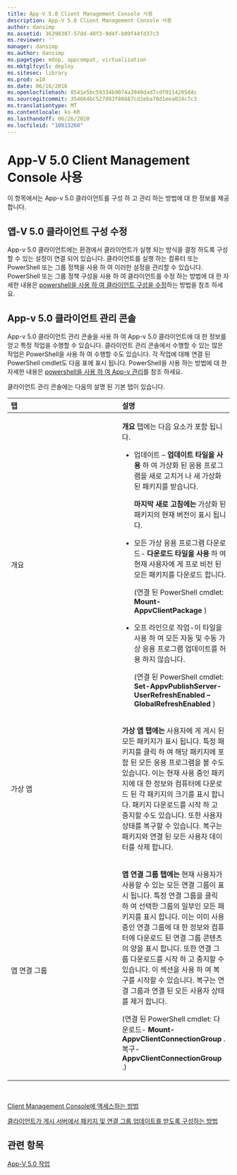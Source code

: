```yaml
---
title: App-V 5.0 Client Management Console 사용
description: App-V 5.0 Client Management Console 사용
author: dansimp
ms.assetid: 36398307-57dd-40f3-9d4f-b09f44fd37c3
ms.reviewer: ''
manager: dansimp
ms.author: dansimp
ms.pagetype: mdop, appcompat, virtualization
ms.mktglfcycl: deploy
ms.sitesec: library
ms.prod: w10
ms.date: 06/16/2016
ms.openlocfilehash: 8541e5bc59334b9074a3940dad7cdf0114205d4c
ms.sourcegitcommit: 354664bc527d93f80687cd2eba70d1eea024c7c3
ms.translationtype: MT
ms.contentlocale: ko-KR
ms.lasthandoff: 06/26/2020
ms.locfileid: "10813260"
---
```

# App-V 5.0 Client Management Console 사용


이 항목에서는 App-v 5.0 클라이언트를 구성 하 고 관리 하는 방법에 대 한 정보를 제공 합니다.

## 앱-V 5.0 클라이언트 구성 수정


App-v 5.0 클라이언트에는 환경에서 클라이언트가 실행 되는 방식을 결정 하도록 구성할 수 있는 설정이 연결 되어 있습니다. 클라이언트를 실행 하는 컴퓨터 또는 PowerShell 또는 그룹 정책을 사용 하 여 이러한 설정을 관리할 수 있습니다. PowerShell 또는 그룹 정책 구성을 사용 하 여 클라이언트를 수정 하는 방법에 대 한 자세한 내용은 [powershell을 사용 하 여 클라이언트 구성을 수정](how-to-modify-client-configuration-by-using-powershell.md)하는 방법을 참조 하세요.

## <a href="" id="the-app-v-5-0-client-management-console-"></a>App-v 5.0 클라이언트 관리 콘솔


App-v 5.0 클라이언트 관리 콘솔을 사용 하 여 App-v 5.0 클라이언트에 대 한 정보를 얻고 특정 작업을 수행할 수 있습니다. 클라이언트 관리 콘솔에서 수행할 수 있는 많은 작업은 PowerShell을 사용 하 여 수행할 수도 있습니다. 각 작업에 대해 연결 된 PowerShell cmdlet도 다음 표에 표시 됩니다. PowerShell을 사용 하는 방법에 대 한 자세한 내용은 [powershell을 사용 하 여 App-v 관리](administering-app-v-by-using-powershell.md)를 참조 하세요.

클라이언트 관리 콘솔에는 다음의 설명 된 기본 탭이 있습니다.

<table>
<colgroup>
<col width="50%" />
<col width="50%" />
</colgroup>
<thead>
<tr class="header">
<th align="left">탭</th>
<th align="left">설명</th>
</tr>
</thead>
<tbody>
<tr class="odd">
<td align="left"><p>개요</p></td>
<td align="left"><p><strong>개요 </strong> 탭에는 다음 요소가 포함 됩니다.</p>
<ul>
<li><p>업데이트 – <strong> 업데이트 타일을 사용 </strong> 하 여 가상화 된 응용 프로그램을 새로 고치거 나 새 가상화 된 패키지를 받습니다.</p>
<p><strong>마지막 새로 고침에는 </strong> 가상화 된 패키지의 현재 버전이 표시 됩니다.</p></li>
<li><p>모든 가상 응용 프로그램 다운로드- <strong> 다운로드 타일을 사용 </strong> 하 여 현재 사용자에 게 프로 비전 된 모든 패키지를 다운로드 합니다.</p>
<p>(연결 된 PowerShell cmdlet: <strong> Mount-AppvClientPackage </strong> )</p>
<p></p></li>
<li><p>오프 라인으로 작업-이 타일을 사용 하 여 모든 자동 및 수동 가상 응용 프로그램 업데이트를 허용 하지 않습니다.</p>
<p>(연결 된 PowerShell cmdlet: <strong> Set-AppvPublishServer-UserRefreshEnabled – GlobalRefreshEnabled </strong> )</p></li>
</ul></td>
</tr>
<tr class="even">
<td align="left"><p>가상 앱</p></td>
<td align="left"><p><strong>가상 앱 탭에는 </strong> 사용자에 게 게시 된 모든 패키지가 표시 됩니다. 특정 패키지를 클릭 하 여 해당 패키지에 포함 된 모든 응용 프로그램을 볼 수도 있습니다. 이는 현재 사용 중인 패키지에 대 한 정보와 컴퓨터에 다운로드 된 각 패키지의 크기를 표시 합니다. 패키지 다운로드를 시작 하 고 중지할 수도 있습니다. 또한 사용자 상태를 복구할 수 있습니다. 복구는 패키지와 연결 된 모든 사용자 데이터를 삭제 합니다.</p>
<p></p></td>
</tr>
<tr class="odd">
<td align="left"><p>앱 연결 그룹</p></td>
<td align="left"><p><strong>앱 연결 그룹 탭에는 </strong> 현재 사용자가 사용할 수 있는 모든 연결 그룹이 표시 됩니다. 특정 연결 그룹을 클릭 하 여 선택한 그룹의 일부인 모든 패키지를 표시 합니다. 이는 이미 사용 중인 연결 그룹에 대 한 정보와 컴퓨터에 다운로드 된 연결 그룹 콘텐츠의 양을 표시 합니다. 또한 연결 그룹 다운로드를 시작 하 고 중지할 수 있습니다. 이 섹션을 사용 하 여 복구를 시작할 수 있습니다. 복구는 연결 그룹과 연결 된 모든 사용자 상태를 제거 합니다.</p>
<p>(연결 된 PowerShell cmdlet: 다운로드- <strong> Mount-AppvClientConnectionGroup </strong> . 복구- <strong> AppvClientConnectionGroup </strong> .)</p>
<p></p></td>
</tr>
</tbody>
</table>

 

[Client Management Console에 액세스하는 방법](how-to-access-the-client-management-console.md)

[클라이언트가 게시 서버에서 패키지 및 연결 그룹 업데이트를 받도록 구성하는 방법](how-to-configure-the-client-to-receive-package-and-connection-groups-updates-from-the-publishing-server-beta.md)






## 관련 항목


[App-V 5.0 작업](operations-for-app-v-50.md)

 

 





